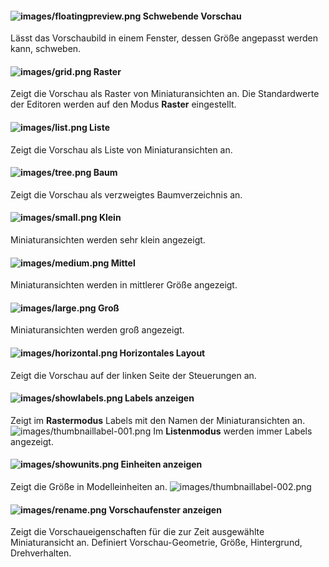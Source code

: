 
#### ![images/floatingpreview.png](images/floatingpreview.png) Schwebende Vorschau
Lässt das Vorschaubild in einem Fenster, dessen Größe angepasst werden kann, schweben.

#### ![images/grid.png](images/grid.png) Raster
Zeigt die Vorschau als Raster von Miniaturansichten an. Die Standardwerte der Editoren werden auf den Modus **Raster** eingestellt.

#### ![images/list.png](images/list.png) Liste
Zeigt die Vorschau als Liste von Miniaturansichten an.

#### ![images/tree.png](images/tree.png) Baum
Zeigt die Vorschau als verzweigtes Baumverzeichnis an.

#### ![images/small.png](images/small.png) Klein
Miniaturansichten werden sehr klein angezeigt.

#### ![images/medium.png](images/medium.png) Mittel
Miniaturansichten werden in mittlerer Größe angezeigt.

#### ![images/large.png](images/large.png) Groß
Miniaturansichten werden groß angezeigt.

#### ![images/horizontal.png](images/horizontal.png) Horizontales Layout
Zeigt die Vorschau auf der linken Seite der Steuerungen an.

#### ![images/showlabels.png](images/showlabels.png) Labels anzeigen
Zeigt im **Rastermodus** Labels mit den Namen der Miniaturansichten an.
![images/thumbnaillabel-001.png](images/thumbnaillabel-001.png)
Im **Listenmodus** werden immer Labels angezeigt.

#### ![images/showunits.png](images/showunits.png) Einheiten anzeigen
Zeigt die Größe in Modelleinheiten an.
![images/thumbnaillabel-002.png](images/thumbnaillabel-002.png)

#### ![images/rename.png](images/rename.png) Vorschaufenster anzeigen
Zeigt die Vorschaueigenschaften für die zur Zeit ausgewählte Miniaturansicht an. Definiert Vorschau-Geometrie, Größe, Hintergrund, Drehverhalten.